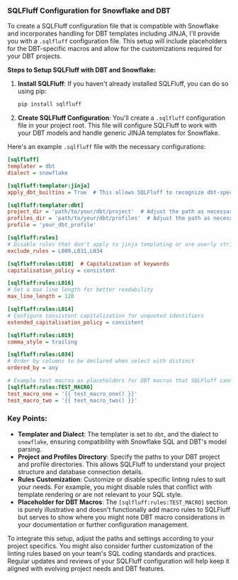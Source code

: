 ### SQLFluff Configuration for Snowflake and DBT

To create a SQLFluff configuration file that is compatible with Snowflake and incorporates handling for DBT templates including JINJA, I'll provide you with a `.sqlfluff` configuration file. This setup will include placeholders for the DBT-specific macros and allow for the customizations required for your DBT projects.

**Steps to Setup SQLFluff with DBT and Snowflake:**

1. **Install SQLFluff**:
   If you haven't already installed SQLFluff, you can do so using pip:
   ```bash
   pip install sqlfluff
   ```

2. **Create SQLFluff Configuration**:
   You'll create a `.sqlfluff` configuration file in your project root. This file will configure SQLFluff to work with your DBT models and handle generic JINJA templates for Snowflake.

Here's an example `.sqlfluff` file with the necessary configurations:

```ini
[sqlfluff]
templater = dbt
dialect = snowflake

[sqlfluff:templater:jinja]
apply_dbt_builtins = True  # This allows SQLFluff to recognize dbt-specific functions

[sqlfluff:templater:dbt]
project_dir = 'path/to/your/dbt/project'  # Adjust the path as necessary
profiles_dir = 'path/to/your/dbt/profiles'  # Adjust the path as necessary
profile = 'your_dbt_profile'

[sqlfluff:rules]
# Disable rules that don't apply to jinja templating or are overly strict
exclude_rules = L009,L031,L034

[sqlfluff:rules:L010]  # Capitalization of keywords
capitalisation_policy = consistent

[sqlfluff:rules:L016]
# Set a max line length for better readability
max_line_length = 120

[sqlfluff:rules:L014]
# Configure consistent capitalization for unquoted identifiers
extended_capitalisation_policy = consistent

[sqlfluff:rules:L019]
comma_style = trailing

[sqlfluff:rules:L034]
# Order by columns to be declared when select with distinct
ordered_by = any

# Example test macros as placeholders for DBT macros that SQLFluff cannot parse
[sqlfluff:rules:TEST_MACRO]
test_macro_one = '{{ test_macro_one() }}'
test_macro_two = '{{ test_macro_two() }}'
```

### Key Points:

- **Templater and Dialect**: The templater is set to `dbt`, and the dialect to `snowflake`, ensuring compatibility with Snowflake SQL and DBT's model parsing.
- **Project and Profiles Directory**: Specify the paths to your DBT project and profile directories. This allows SQLFluff to understand your project structure and database connection details.
- **Rules Customization**: Customize or disable specific linting rules to suit your needs. For example, you might disable rules that conflict with template rendering or are not relevant to your SQL style.
- **Placeholder for DBT Macros**: The `[sqlfluff:rules:TEST_MACRO]` section is purely illustrative and doesn't functionally add macro rules to SQLFluff but serves to show where you might note DBT macro considerations in your documentation or further configuration management.

To integrate this setup, adjust the paths and settings according to your project specifics. You might also consider further customization of the linting rules based on your team's SQL coding standards and practices. Regular updates and reviews of your SQLFluff configuration will help keep it aligned with evolving project needs and DBT features.